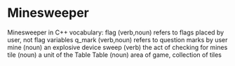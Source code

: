 # Minesweeper
Minesweeper in C++
vocabulary:
flag         (verb,noun) refers to flags placed by user, not flag variables
q_mark       (verb,noun) refers to question marks by user
mine         (noun) an explosive device
sweep        (verb) the act of checking for mines
tile         (noun) a unit of the Table
Table        (noun) area of game, collection of tiles
